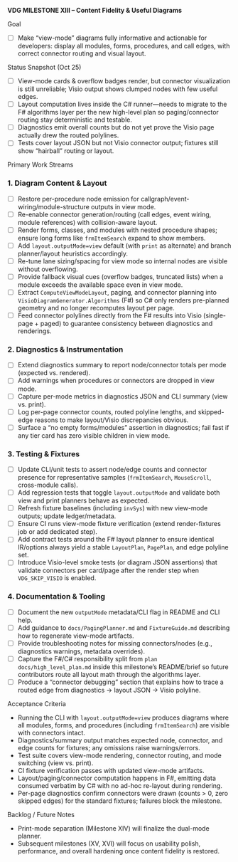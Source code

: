 **VDG MILESTONE XIII – Content Fidelity & Useful Diagrams**

Goal
- [ ] Make “view-mode” diagrams fully informative and actionable for developers: display all modules, forms, procedures, and call edges, with correct connector routing and visual layout.

Status Snapshot (Oct 25)
- [ ] View-mode cards & overflow badges render, but connector visualization is still unreliable; Visio output shows clumped nodes with few useful edges.
- [ ] Layout computation lives inside the C# runner—needs to migrate to the F# algorithms layer per the new high-level plan so paging/connector routing stay deterministic and testable.
- [ ] Diagnostics emit overall counts but do not yet prove the Visio page actually drew the routed polylines.
- [ ] Tests cover layout JSON but not Visio connector output; fixtures still show “hairball” routing or layout.

Primary Work Streams

### 1. Diagram Content & Layout
- [ ] Restore per-procedure node emission for callgraph/event-wiring/module-structure outputs in view mode.
- [ ] Re-enable connector generation/routing (call edges, event wiring, module references) with collision-aware layout.
- [ ] Render forms, classes, and modules with nested procedure shapes; ensure long forms like `frmItemSearch` expand to show members.
- [ ] Add `layout.outputMode=view` default (with `print` as alternate) and branch planner/layout heuristics accordingly.
- [ ] Re-tune lane sizing/spacing for view mode so internal nodes are visible without overflowing.
- [ ] Provide fallback visual cues (overflow badges, truncated lists) when a module exceeds the available space even in view mode.
- [ ] Extract `ComputeViewModeLayout`, paging, and connector planning into `VisioDiagramGenerator.Algorithms` (F#) so C# only renders pre-planned geometry and no longer recomputes layout per page.
- [ ] Feed connector polylines directly from the F# results into Visio (single-page + paged) to guarantee consistency between diagnostics and renderings.

### 2. Diagnostics & Instrumentation
- [ ] Extend diagnostics summary to report node/connector totals per mode (expected vs. rendered).
- [ ] Add warnings when procedures or connectors are dropped in view mode.
- [ ] Capture per-mode metrics in diagnostics JSON and CLI summary (view vs. print).
- [ ] Log per-page connector counts, routed polyline lengths, and skipped-edge reasons to make layout/Visio discrepancies obvious.
- [ ] Surface a “no empty forms/modules” assertion in diagnostics; fail fast if any tier card has zero visible children in view mode.

### 3. Testing & Fixtures
- [ ] Update CLI/unit tests to assert node/edge counts and connector presence for representative samples (`frmItemSearch`, `MouseScroll`, cross-module calls).
- [ ] Add regression tests that toggle `layout.outputMode` and validate both view and print planners behave as expected.
- [ ] Refresh fixture baselines (including `invSys`) with new view-mode outputs; update ledger/metadata.
- [ ] Ensure CI runs view-mode fixture verification (extend render-fixtures job or add dedicated step).
- [ ] Add contract tests around the F# layout planner to ensure identical IR/options always yield a stable `LayoutPlan`, `PagePlan`, and edge polyline set.
- [ ] Introduce Visio-level smoke tests (or diagram JSON assertions) that validate connectors per card/page after the render step when `VDG_SKIP_VISIO` is enabled.

### 4. Documentation & Tooling
- [ ] Document the new `outputMode` metadata/CLI flag in README and CLI help.
- [ ] Add guidance to `docs/PagingPlanner.md` and `FixtureGuide.md` describing how to regenerate view-mode artifacts.
- [ ] Provide troubleshooting notes for missing connectors/nodes (e.g., diagnostics warnings, metadata overrides).
- [ ] Capture the F#/C# responsibility split from `plan docs/high_level_plan.md` inside this milestone’s README/brief so future contributors route all layout math through the algorithms layer.
- [ ] Produce a “connector debugging” section that explains how to trace a routed edge from diagnostics → layout JSON → Visio polyline.

Acceptance Criteria
- Running the CLI with `layout.outputMode=view` produces diagrams where all modules, forms, and procedures (including `frmItemSearch`) are visible with connectors intact.
- Diagnostics/summary output matches expected node, connector, and edge counts for fixtures; any omissions raise warnings/errors.
- Test suite covers view-mode rendering, connector routing, and mode switching (view vs. print).
- CI fixture verification passes with updated view-mode artifacts.
- Layout/paging/connector computation happens in F#, emitting data consumed verbatim by C# with no ad-hoc re-layout during rendering.
- Per-page diagnostics confirm connectors were drawn (counts > 0, zero skipped edges) for the standard fixtures; failures block the milestone.

Backlog / Future Notes
- Print-mode separation (Milestone XIV) will finalize the dual-mode planner.
- Subsequent milestones (XV, XVI) will focus on usability polish, performance, and overall hardening once content fidelity is restored.
